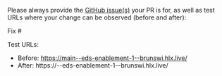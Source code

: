 Please always provide the [GitHub issue(s)](../issues) your PR is for, as well as test URLs where your change can be observed (before and after):

Fix #<gh-issue-id>

Test URLs:
- Before: https://main--eds-enablement-1--brunswi.hlx.live/
- After: https://<branch>--eds-enablement-1--brunswi.hlx.live/
